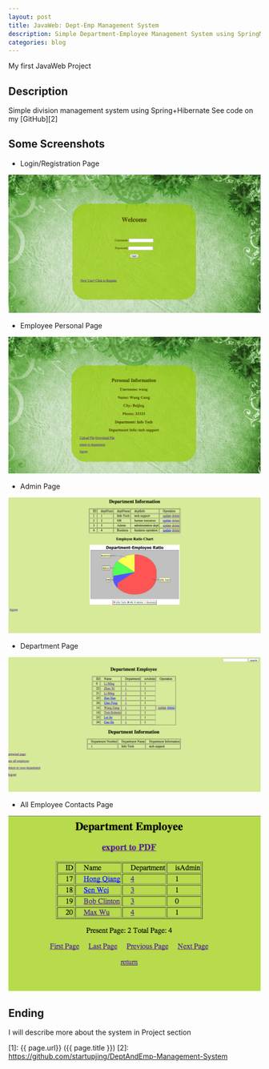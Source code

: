 ```yaml
---
layout: post
title: JavaWeb: Dept-Emp Management System
description: Simple Department-Employee Management System using SpringMVC+Hibernate
categories: blog
---
```


My first JavaWeb Project 


## Description
Simple division management system using Spring+Hibernate
See code on my [GitHub][2]


## Some Screenshots

* Login/Registration Page

![test1](/images/DeptEmpSys/login.png)

* Employee Personal Page

![test2](/images/DeptEmpSys/personal.png)

* Admin Page

![test3](/images/DeptEmpSys/admin.png)

* Department Page

![test4](/images/DeptEmpSys/dept.png)

* All Employee Contacts Page

![test5](/images/DeptEmpSys/emp.png)

## Ending
I will describe more about the system in Project section

[startupjing]:    http://startupjing.github.io  "startupjing"
[1]:    {{ page.url}}  ({{ page.title }})
[2]: https://github.com/startupjing/DeptAndEmp-Management-System




